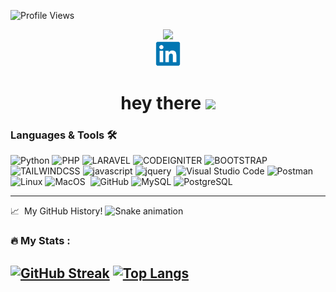 ![Profile Views](https://komarev.com/ghpvc/?username=rizkiarch&color=blue)
<div id="header" align="center">
  <img src="https://media.giphy.com/media/M9gbBd9nbDrOTu1Mqx/giphy.gif" width="100"/>
</div>
<div id="badges" align="center">
  <a href="[your-linkedin-UR](https://www.linkedin.com/in/muhamad-rizki-9ba8551b1/)L">
    <img src="https://github.com/devicons/devicon/blob/master/icons/linkedin/linkedin-original.svg?style=for-the-badge&logo=linkedin&logoColor=white" alt="LinkedIn Badge" width="40px" height="40px"/>
  </a>
</div>
<h1 align="center">
  hey there
  <img src="https://media.giphy.com/media/hvRJCLFzcasrR4ia7z/giphy.gif" width="30px"/>
</h1>

### Languages & Tools 🛠
![Python](https://img.shields.io/badge/-Python-05122A?style=flat&logo=python)  ![PHP](https://img.shields.io/badge/-PHP-05122A?style=flat&logo=php) ![LARAVEL](https://img.shields.io/badge/-LARAVEL-05122A?style=flat&logo=laravel) ![CODEIGNITER](https://img.shields.io/badge/-CODEIGNITER-05122A?style=flat&logo=codeigniter) ![BOOTSTRAP](https://img.shields.io/badge/-BOOTSTRAP-05122A?style=flat&logo=bootstrap) ![TAILWINDCSS](https://img.shields.io/badge/-TAILWINDCSS-05122A?style=flat&logo=tailwindcss) ![javascript](https://img.shields.io/badge/-javascript-05122A?style=flat&logo=javascript)  ![jquery](https://img.shields.io/badge/-jquery-05122A?style=flat&logo=jquery)&nbsp;
![Visual Studio Code](https://img.shields.io/badge/-Visual%20Studio%20Code-05122A?style=flat&logo=visual-studio-code&logoColor=007ACC) ![Postman](https://img.shields.io/badge/-Postman-05122A?style=flat&logo=postman) ![Linux](https://img.shields.io/badge/-Linux-05122A?style=flat&logo=linux&logoColor=white) ![MacOS](https://img.shields.io/badge/-MacOS-05122A?style=flat&logo=apple)&nbsp;
![GitHub](https://img.shields.io/badge/-GitHub-05122A?style=flat&logo=github) ![MySQL](https://img.shields.io/badge/-MySQL-05122A?style=flat&logo=mysql&logoColor=white) ![PostgreSQL](https://img.shields.io/badge/-PostgreSQL-05122A?style=flat&logo=postgresql)&nbsp;

---
 📈 &nbsp;My GitHub History!
 ![Snake animation](https://github.com/rizkiarch/rizkiarch/blob/output/github-contribution-grid-snake.svg)
<!-- <a href="https://github.com/rizkiarch">
  <img height="180em" src="https://github-readme-stats.vercel.app/api?username=rizkiarch&theme=noctis_minimus&show_icons=true" />
  <img height="180em" src="https://github-readme-stats.vercel.app/api/top-langs/?username=rizkiarch&theme=noctis_minimus&layout=compact" />
</a> -->
### :fire: My Stats :
<!-- ![GitHub Stats](https://github-readme-stats.vercel.app/api?username=rizkiarch&show_icons=true&theme=dark) -->
[![GitHub Streak](http://github-readme-streak-stats.herokuapp.com?user=rizkiarch&theme=dark&background=000000)](https://git.io/streak-stats)
[![Top Langs](https://github-readme-stats.vercel.app/api/top-langs/?username=rizkiarch&layout=compact&theme=vision-friendly-dark)](https://github.com/anuraghazra/github-readme-stats)
---
